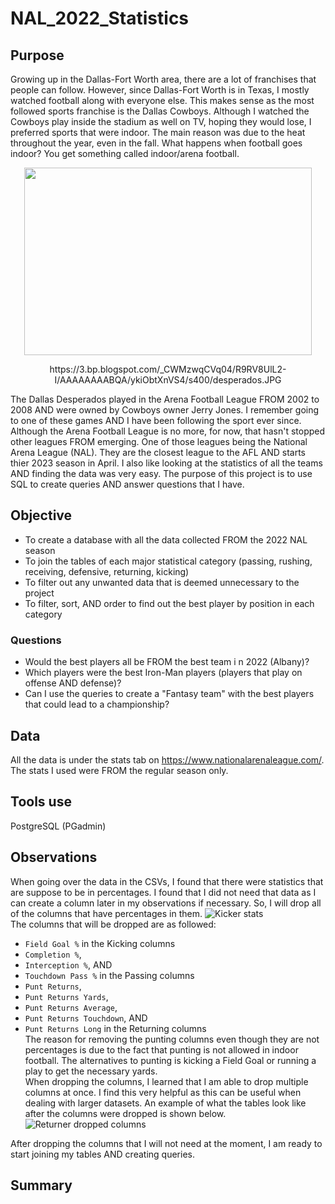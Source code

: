# NAL_2022_Statistics

## Purpose
Growing up in the Dallas-Fort Worth area, there are a lot of franchises that people can follow. However, since Dallas-Fort Worth is in Texas, I mostly watched 
football along with everyone else. This makes sense as the most followed sports franchise is the Dallas Cowboys. Although I watched the Cowboys play inside the 
stadium as well on TV, hoping they would lose, I preferred sports that were indoor. The main reason was due to the heat throughout the year, even in the fall. 
What happens when football goes indoor? You get something called indoor/arena football.  
<p align="center">
   <img width="460" height="300" src="https://3.bp.blogspot.com/_CWMzwqCVq04/R9RV8UlL2-I/AAAAAAAABQA/ykiObtXnVS4/s400/desperados.JPG">
</p> 
<p align="center">
   https://3.bp.blogspot.com/_CWMzwqCVq04/R9RV8UlL2-I/AAAAAAAABQA/ykiObtXnVS4/s400/desperados.JPG
</p> 

The Dallas Desperados played in the Arena Football League FROM 2002 to 2008 AND were owned by Cowboys owner Jerry Jones. I remember going to one of these games AND I have
been following the sport ever since. Although the Arena Football League is no more, for now, that hasn't stopped other leagues FROM emerging. One of those leagues being
the National Arena League (NAL). They are the closest league to the AFL AND starts thier 2023 season in April.
I also like looking at the statistics of all the teams AND finding the data was very easy.
The purpose of this project is to use SQL to create queries AND answer questions that I have.

## Objective 
* To create a database with all the data collected FROM the 2022 NAL season
* To join the tables of each major statistical category (passing, rushing, receiving, defensive, returning, kicking)
* To filter out any unwanted data that is deemed unnecessary to the project
* To filter, sort, AND order to find out the best player by position in each category

### Questions
* Would the best players all be FROM the best team i n 2022 (Albany)? 
* Which players were the best Iron-Man players (players that play on offense AND defense)?
* Can I use the queries to create a "Fantasy team" with the best players that could lead to a championship?

## Data
All the data is under the stats tab on https://www.nationalarenaleague.com/. The stats I used were FROM the regular season only.

## Tools use
PostgreSQL (PGadmin)

## Observations
When going over the data in the CSVs, I found that there were statistics that are suppose to be in percentages. I found that I did not need that data as I can create a 
column later in my observations if necessary. So, I will drop all of the columns that have percentages in them.
![Kicker stats](https://user-images.githubusercontent.com/109183214/220696438-06412bae-6454-493b-80eb-091b3edc8b37.png)  
The columns that will be dropped are as followed:
* `Field Goal %` in the Kicking columns
* `Completion %`,
* `Interception %`, AND
* `Touchdown Pass %` in the Passing columns
* `Punt Returns`,
* `Punt Returns Yards`,
* `Punt Returns Average`,
* `Punt Returns Touchdown`, AND
* `Punt Returns Long` in the Returning columns  
The reason for removing the punting columns even though they are not percentages is due to the fact that punting is not allowed in indoor football. The alternatives to 
punting is kicking a Field Goal or running a play to get the necessary yards.  
When dropping the columns, I learned that I am able to drop multiple columns at once. I find this very helpful as this can be useful when dealing with larger datasets.
An example of what the tables look like after the columns were dropped is shown below.
![Returner dropped columns](https://user-images.githubusercontent.com/109183214/220715696-7c4f8c16-50d3-451b-b193-e9ad7cf19747.png)

After dropping the columns that I will not need at the moment, I am ready to start joining my tables AND creating queries.
## Summary
